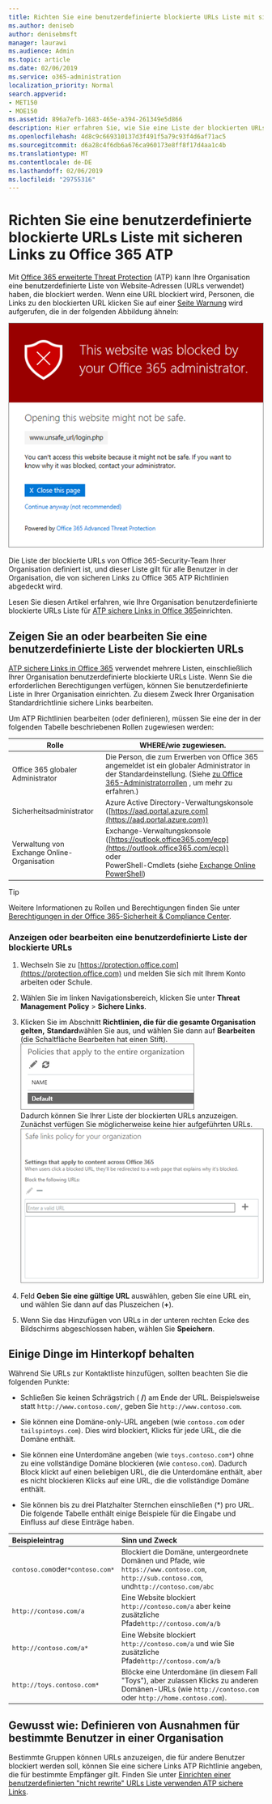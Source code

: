 ```yaml
---
title: Richten Sie eine benutzerdefinierte blockierte URLs Liste mit sicheren Links zu Office 365 ATP
ms.author: deniseb
author: denisebmsft
manager: laurawi
ms.audience: Admin
ms.topic: article
ms.date: 02/06/2019
ms.service: o365-administration
localization_priority: Normal
search.appverid:
- MET150
- MOE150
ms.assetid: 896a7efb-1683-465e-a394-261349e5d866
description: Hier erfahren Sie, wie Sie eine Liste der blockierten URLs für Ihre Organisation mit Office 365 erweiterte Threat Protection einrichten. Blockierte URLs werden auf e-Mail-Nachrichten und Office-Dokumenten gemäß Ihrer ATP sichere Links Richtlinien angewendet.
ms.openlocfilehash: 4d8c9c669310137d3f491f5a79c93f4d6af71ac5
ms.sourcegitcommit: d6a28c4f6db6a676ca960173e8ff8f17d4aa1c4b
ms.translationtype: MT
ms.contentlocale: de-DE
ms.lasthandoff: 02/06/2019
ms.locfileid: "29755316"
---
```

# <a name="set-up-a-custom-blocked-urls-list-using-office-365-atp-safe-links"></a>Richten Sie eine benutzerdefinierte blockierte URLs Liste mit sicheren Links zu Office 365 ATP

Mit [Office 365 erweiterte Threat Protection](office-365-atp.md) (ATP) kann Ihre Organisation eine benutzerdefinierte Liste von Website-Adressen (URLs verwendet) haben, die blockiert werden. Wenn eine URL blockiert wird, Personen, die Links zu den blockierten URL klicken Sie auf einer [Seite Warnung](atp-safe-links-warning-pages.md) wird aufgerufen, die in der folgenden Abbildung ähneln: 
  
![Diese Website wird blockiert.](media/6b4bda2d-a1e6-419e-8b10-588e83c3af3f.png)
  
Die Liste der blockierte URLs von Office 365-Security-Team Ihrer Organisation definiert ist, und dieser Liste gilt für alle Benutzer in der Organisation, die von sicheren Links zu Office 365 ATP Richtlinien abgedeckt wird. 
  
Lesen Sie diesen Artikel erfahren, wie Ihre Organisation benutzerdefinierte blockierte URLs Liste für [ATP sichere Links in Office 365](atp-safe-links.md)einrichten.
  
## <a name="view-or-edit-a-custom-list-of-blocked-urls"></a>Zeigen Sie an oder bearbeiten Sie eine benutzerdefinierte Liste der blockierten URLs

[ATP sichere Links in Office 365](atp-safe-links.md) verwendet mehrere Listen, einschließlich Ihrer Organisation benutzerdefinierte blockierte URLs Liste. Wenn Sie die erforderlichen Berechtigungen verfügen, können Sie benutzerdefinierte Liste in Ihrer Organisation einrichten. Zu diesem Zweck Ihrer Organisation Standardrichtlinie sichere Links bearbeiten.

Um ATP Richtlinien bearbeiten (oder definieren), müssen Sie eine der in der folgenden Tabelle beschriebenen Rollen zugewiesen werden: 

|Rolle  |WHERE/wie zugewiesen.  |
|---------|---------|
|Office 365 globaler Administrator |Die Person, die zum Erwerben von Office 365 angemeldet ist ein globaler Administrator in der Standardeinstellung. (Siehe [zu Office 365-Administratorrollen](https://docs.microsoft.com/office365/admin/add-users/about-admin-roles) , um mehr zu erfahren.)         |
|Sicherheitsadministrator |Azure Active Directory-Verwaltungskonsole ([https://aad.portal.azure.com](https://aad.portal.azure.com))|
|Verwaltung von Exchange Online-Organisation |Exchange-Verwaltungskonsole ([https://outlook.office365.com/ecp](https://outlook.office365.com/ecp)) <br>oder <br>  PowerShell-Cmdlets (siehe [Exchange Online PowerShell](https://docs.microsoft.com/powershell/exchange/exchange-online/exchange-online-powershell?view=exchange-ps)) |

> [!TIP]
> Weitere Informationen zu Rollen und Berechtigungen finden Sie unter [Berechtigungen in der Office 365-Sicherheit &amp; Compliance Center](permissions-in-the-security-and-compliance-center.md).

### <a name="to-view-or-edit-a-custom-blocked-urls-list"></a>Anzeigen oder bearbeiten eine benutzerdefinierte Liste der blockierte URLs
  
1. Wechseln Sie zu [https://protection.office.com](https://protection.office.com) und melden Sie sich mit Ihrem Konto arbeiten oder Schule. 
    
2. Wählen Sie im linken Navigationsbereich, klicken Sie unter **Threat Management** **Policy** \> **Sichere Links**.
    
3. Klicken Sie im Abschnitt **Richtlinien, die für die gesamte Organisation gelten,** **Standard**wählen Sie aus, und wählen Sie dann auf **Bearbeiten** (die Schaltfläche Bearbeiten hat einen Stift).<br/>![Klicken Sie auf Bearbeiten, um die Standardrichtlinie für sichere Links Protection bearbeiten](media/d08f9615-d947-4033-813a-d310ec2c8cca.png)<br/>Dadurch können Sie Ihrer Liste der blockierten URLs anzuzeigen. Zunächst verfügen Sie möglicherweise keine hier aufgeführten URLs.<br/>![Liste der URLs in der Standardrichtlinie für sichere Links blockiert](media/575e1449-6191-40ac-b626-030a2fd3fb11.png)
  
4. Feld **Geben Sie eine gültige URL** auswählen, geben Sie eine URL ein, und wählen Sie dann auf das Pluszeichen (**+**). 

5. Wenn Sie das Hinzufügen von URLs in der unteren rechten Ecke des Bildschirms abgeschlossen haben, wählen Sie **Speichern**.
    
## <a name="a-few-things-to-keep-in-mind"></a>Einige Dinge im Hinterkopf behalten

Während Sie URLs zur Kontaktliste hinzufügen, sollten beachten Sie die folgenden Punkte: 

- Schließen Sie keinen Schrägstrich ( **/**) am Ende der URL. Beispielsweise statt `http://www.contoso.com/`, geben Sie `http://www.contoso.com`.
    
- Sie können eine Domäne-only-URL angeben (wie `contoso.com` oder `tailspintoys.com`). Dies wird blockiert, Klicks für jede URL, die die Domäne enthält.

- Sie können eine Unterdomäne angeben (wie `toys.contoso.com*`) ohne zu eine vollständige Domäne blockieren (wie `contoso.com`). Dadurch Block klickt auf einen beliebigen URL, die die Unterdomäne enthält, aber es nicht blockieren Klicks auf eine URL, die die vollständige Domäne enthält.  
    
- Sie können bis zu drei Platzhalter Sternchen einschließen (\*) pro URL. Die folgende Tabelle enthält einige Beispiele für die Eingabe und Einfluss auf diese Einträge haben.
    
|**Beispieleintrag**|**Sinn und Zweck**|
|:-----|:-----|
|`contoso.com`oder`*contoso.com*`  <br/> |Blockiert die Domäne, untergeordnete Domänen und Pfade, wie `https://www.contoso.com`, `http://sub.contoso.com`, und`http://contoso.com/abc`  <br/> |
|`http://contoso.com/a`  <br/> |Eine Website blockiert `http://contoso.com/a` aber keine zusätzliche Pfade`http://contoso.com/a/b`  <br/> |
|`http://contoso.com/a*`  <br/> |Eine Website blockiert `http://contoso.com/a` und wie Sie zusätzliche Pfade`http://contoso.com/a/b`  <br/> |
|`http://toys.contoso.com*`  <br/> |Blöcke eine Unterdomäne (in diesem Fall "Toys"), aber zulassen Klicks zu anderen Domänen-URLs (wie `http://contoso.com` oder `http://home.contoso.com`).  <br/> |
   

## <a name="how-to-define-exceptions-for-certain-users-in-an-organization"></a>Gewusst wie: Definieren von Ausnahmen für bestimmte Benutzer in einer Organisation

Bestimmte Gruppen können URLs anzuzeigen, die für andere Benutzer blockiert werden soll, können Sie eine sichere Links ATP Richtlinie angeben, die für bestimmte Empfänger gilt. Finden Sie unter [Einrichten einer benutzerdefinierten "nicht rewrite" URLs Liste verwenden ATP sichere Links](set-up-a-custom-do-not-rewrite-urls-list-with-atp.md).
  

